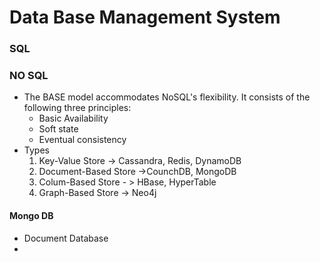 # Data Base Management System

### SQL

### NO SQL

- The BASE model accommodates NoSQL's flexibility. It consists of the following three principles:
    - Basic Availability
    - Soft state
    - Eventual consistency
- Types
    1. Key-Value Store -> Cassandra, Redis, DynamoDB
    2. Document-Based Store ->CounchDB, MongoDB
    3. Colum-Based Store - > HBase, HyperTable
    4. Graph-Based Store -> Neo4j


#### Mongo DB
- Document Database
- 

